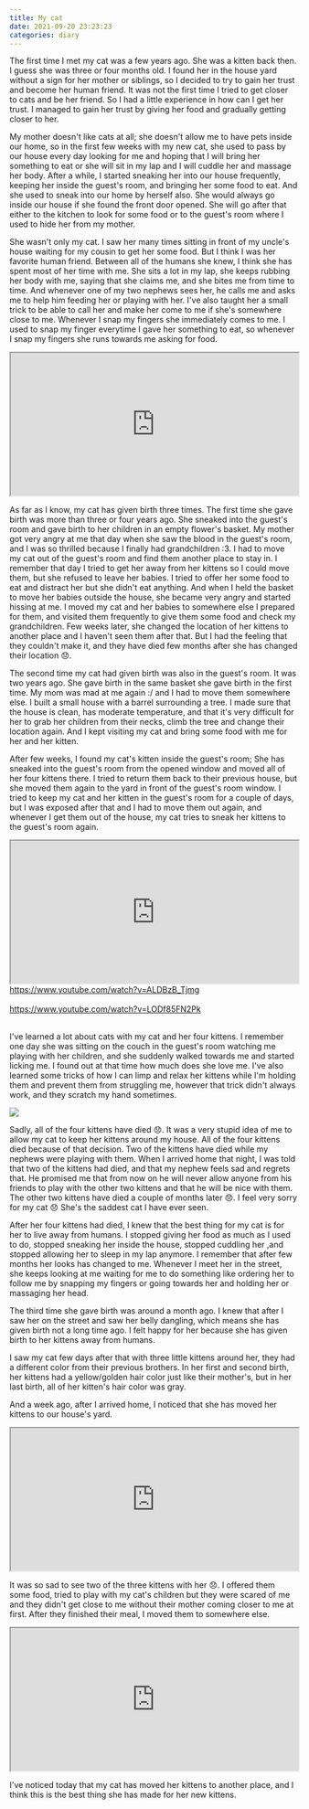 ```yaml
---
title: My cat
date: 2021-09-20 23:23:23
categories: diary
---
```


The first time I met my cat was a few years ago. She was a kitten back then. I guess she was three or four months old. I found her in the house yard without a sign for her mother or siblings, so I decided to try to gain her trust and become her human friend. It was not the first time I tried to get closer to cats and be her friend. So I had a little experience in how can I get her trust. I managed to gain her trust by giving her food and gradually getting closer to her.

<!--more-->

My mother doesn't like cats at all; she doesn't allow me to have pets inside our home, so in the first few weeks with my new cat, she used to pass by our house every day looking for me and hoping that I will bring her something to eat or she will sit in my lap and I will cuddle her and massage her body. After a while, I started sneaking her into our house frequently, keeping her inside the guest's room, and bringing her some food to eat. And she used to sneak into our home by herself also. She would always go inside our house if she found the front door opened. She will go after that either to the kitchen to look for some food or to the guest's room where I used to hide her from my mother.

She wasn't only my cat. I saw her many times sitting in front of my uncle's house waiting for my cousin to get her some food. But I think I was her favorite human friend. Between all of the humans she knew, I think she has spent most of her time with me. She sits a lot in my lap, she keeps rubbing her body with me, saying that she claims me, and she bites me from time to time. And whenever one of my two nephews sees her, he calls me and asks me to help him feeding her or playing with her. I've also taught her a small trick to be able to call her and make her come to me if she's somewhere close to me. Whenever I snap my fingers she immediately comes to me. I used to snap my finger everytime I gave her something to eat, so whenever I snap my fingers she runs towards me asking for food.

<iframe height="250" src="https://www.youtube.com/embed/K83ZiPpUr9c" style="width:100%;"></iframe>

As far as I know, my cat has given birth three times. The first time she gave birth was more than three or four years ago. She sneaked into the guest's room and gave birth to her children in an empty flower's basket. My mother got very angry at me that day when she saw the blood in the guest's room, and I was so thrilled because I finally had grandchildren :3. I had to move my cat out of the guest's room and find them another place to stay in. I remember that day I tried to get her away from her kittens so I could move them, but she refused to leave her babies. I tried to offer her some food to eat and distract her but she didn't eat anything. And when I held the basket to move her babies outside the house, she became very angry and started hissing at me. I moved my cat and her babies to somewhere else I prepared for them, and visited them frequently to give them some food and check my grandchildren. Few weeks later, she changed the location of her kittens to another place and I haven't seen them after that. But I had the feeling that they couldn't make it, and they have died few months after she has changed their location 😞.

The second time my cat had given birth was also in the guest's room. It was two years ago. She gave birth in the same basket she gave birth in the first time. My mom was mad at me again :/ and I had to move them somewhere else. I built a small house with a barrel surrounding a tree. I made sure that the house is clean, has moderate temperature, and that it's very difficult for her to grab her children from their necks, climb the tree and change their location again. And I kept visiting my cat and bring some food with me for her and her kitten.

After few weeks, I found my cat's kitten inside the guest's room; She has sneaked into the guest's room from the opened window and moved all of her four kittens there. I tried to return them back to their previous house, but she moved them again to the yard in front of the guest's room window. I tried to keep my cat and her kitten in the guest's room for a couple of days, but I was exposed after that and I had to move them out again, and whenever I get them out of the house, my cat tries to sneak her kittens to the guest's room again.

<iframe height="250" src="https://www.youtube.com/embed/nK1C1ns2JTM" style="width:100%;"></iframe>  
<a href="https://www.youtube.com/watch?v=ALDBzB_Tjmg" target="_blank">https://www.youtube.com/watch?v=ALDBzB_Tjmg</a><br/><br/>  
<a href="https://www.youtube.com/watch?v=LODf85FN2Pk" target="_blank">https://www.youtube.com/watch?v=LODf85FN2Pk</a><br/><br/>

I've learned a lot about cats with my cat and her four kittens. I remember one day she was sitting on the couch in the guest's room watching me playing with her children, and she suddenly walked towards me and started licking me. I found out at that time how much does she love me. I've also learned some tricks of how I can limp and relax her kittens while I'm holding them and prevent them from struggling me, however that trick didn't always work, and they scratch my hand sometimes.

![](https://cdn.jsdelivr.net/gh/abozanona/abozanona.me@1.0.5/images/projects/my-cat/my-cat.png)

Sadly, all of the four kittens have died 😞. It was a very stupid idea of me to allow my cat to keep her kittens around my house. All of the four kittens died because of that decision. Two of the kittens have died while my nephews were playing with them. When I arrived home that night, I was told that two of the kittens had died, and that my nephew feels sad and regrets that. He promised me that from now on he will never allow anyone from his friends to play with the other two kittens and that he will be nice with them. The other two kittens have died a couple of months later 😞. I feel very sorry for my cat 😞 She's the saddest cat I have ever seen.

After her four kittens had died, I knew that the best thing for my cat is for her to live away from humans. I stopped giving her food as much as I used to do, stopped sneaking her inside the house, stopped cuddling her ,and stopped allowing her to sleep in my lap anymore. I remember that after few months her looks has changed to me. Whenever I meet her in the street, she keeps looking at me waiting for me to do something like ordering her to follow me by snapping my fingers or going towards her and holding her or massaging her head.

The third time she gave birth was around a month ago. I knew that after I saw her on the street and saw her belly dangling, which means she has given birth not a long time ago. I felt happy for her because she has given birth to her kittens away from humans.

I saw my cat few days after that with three little kittens around her, they had a different color from their previous brothers. In her first and second birth, her kittens had a yellow/golden hair color just like their mother's, but in her last birth, all of her kitten's hair color was gray.

And a week ago, after I arrived home, I noticed that she has moved her kittens to our house's yard.

<iframe height="250" src="https://www.youtube.com/embed/Jgpif1I0NiY" style="width:100%;"></iframe>

It was so sad to see two of the three kittens with her 😞. I offered them some food, tried to play with my cat's children but they were scared of me and they didn't get close to me without their mother coming closer to me at first. After they finished their meal, I moved them to somewhere else.

<iframe height="250" src="https://www.youtube.com/embed/tnvSKN3zoKc" style="width:100%;"></iframe>

I've noticed today that my cat has moved her kittens to another place, and I think this is the best thing she has made for her new kittens.